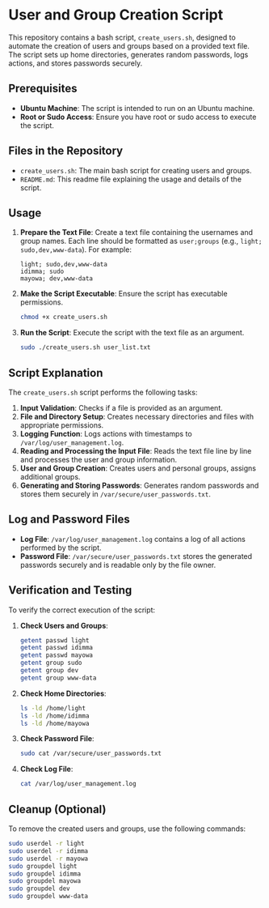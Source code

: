 
# User and Group Creation Script

This repository contains a bash script, `create_users.sh`, designed to automate the creation of users and groups based on a provided text file. The script sets up home directories, generates random passwords, logs actions, and stores passwords securely.

## Prerequisites

- **Ubuntu Machine**: The script is intended to run on an Ubuntu machine.
- **Root or Sudo Access**: Ensure you have root or sudo access to execute the script.

## Files in the Repository

- `create_users.sh`: The main bash script for creating users and groups.
- `README.md`: This readme file explaining the usage and details of the script.

## Usage

1. **Prepare the Text File**:
   Create a text file containing the usernames and group names. Each line should be formatted as `user;groups` (e.g., `light; sudo,dev,www-data`). For example:
   ```text
   light; sudo,dev,www-data
   idimma; sudo
   mayowa; dev,www-data
   ```

2. **Make the Script Executable**:
   Ensure the script has executable permissions.
   ```bash
   chmod +x create_users.sh
   ```

3. **Run the Script**:
   Execute the script with the text file as an argument.
   ```bash
   sudo ./create_users.sh user_list.txt
   ```

## Script Explanation

The `create_users.sh` script performs the following tasks:

1. **Input Validation**: Checks if a file is provided as an argument.
2. **File and Directory Setup**: Creates necessary directories and files with appropriate permissions.
3. **Logging Function**: Logs actions with timestamps to `/var/log/user_management.log`.
4. **Reading and Processing the Input File**: Reads the text file line by line and processes the user and group information.
5. **User and Group Creation**: Creates users and personal groups, assigns additional groups.
6. **Generating and Storing Passwords**: Generates random passwords and stores them securely in `/var/secure/user_passwords.txt`.

## Log and Password Files

- **Log File**: `/var/log/user_management.log` contains a log of all actions performed by the script.
- **Password File**: `/var/secure/user_passwords.txt` stores the generated passwords securely and is readable only by the file owner.

## Verification and Testing

To verify the correct execution of the script:

1. **Check Users and Groups**:
   ```bash
   getent passwd light
   getent passwd idimma
   getent passwd mayowa
   getent group sudo
   getent group dev
   getent group www-data
   ```

2. **Check Home Directories**:
   ```bash
   ls -ld /home/light
   ls -ld /home/idimma
   ls -ld /home/mayowa
   ```

3. **Check Password File**:
   ```bash
   sudo cat /var/secure/user_passwords.txt
   ```

4. **Check Log File**:
   ```bash
   cat /var/log/user_management.log
   ```

## Cleanup (Optional)

To remove the created users and groups, use the following commands:
```bash
sudo userdel -r light
sudo userdel -r idimma
sudo userdel -r mayowa
sudo groupdel light
sudo groupdel idimma
sudo groupdel mayowa
sudo groupdel dev
sudo groupdel www-data
```



